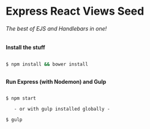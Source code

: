 Express React Views Seed
=========================
###### The best of EJS and Handlebars in one!

__Install the stuff__
```bash
  
$ npm install && bower install
  
```


__Run Express (with Nodemon) and Gulp__ 
```
  
$ npm start
 
   - or with gulp installed globally -
  
$ gulp
   
```
